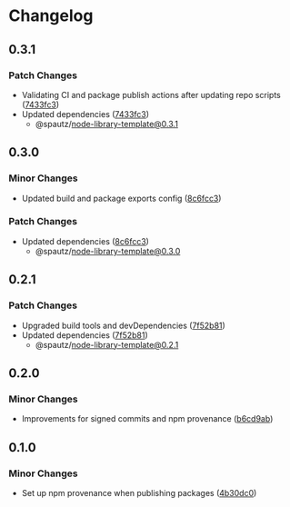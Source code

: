 # Changelog

## 0.3.1

### Patch Changes

- Validating CI and package publish actions after updating repo scripts ([7433fc3](https://github.com/spautz/package-template/commit/7433fc3f2bce809d5f7d1392e81d095be753d7b5))
- Updated dependencies ([7433fc3](https://github.com/spautz/package-template/commit/7433fc3f2bce809d5f7d1392e81d095be753d7b5))
  - @spautz/node-library-template@0.3.1

## 0.3.0

### Minor Changes

- Updated build and package exports config ([8c6fcc3](https://github.com/spautz/package-template/commit/8c6fcc337f90f872c1cc76d1570012a0a0a9facb))

### Patch Changes

- Updated dependencies ([8c6fcc3](https://github.com/spautz/package-template/commit/8c6fcc337f90f872c1cc76d1570012a0a0a9facb))
  - @spautz/node-library-template@0.3.0

## 0.2.1

### Patch Changes

- Upgraded build tools and devDependencies ([7f52b81](https://github.com/spautz/package-template/commit/7f52b81a7a588ffbd31721a37c2e9f01c6d76dbc))
- Updated dependencies ([7f52b81](https://github.com/spautz/package-template/commit/7f52b81a7a588ffbd31721a37c2e9f01c6d76dbc))
  - @spautz/node-library-template@0.2.1

## 0.2.0

### Minor Changes

- Improvements for signed commits and npm provenance ([b6cd9ab](https://github.com/spautz/package-template/commit/b6cd9abf5e0247aba020e15597d55f76b28a36e0))

## 0.1.0

### Minor Changes

- Set up npm provenance when publishing packages ([4b30dc0](https://github.com/spautz/package-template/commit/4b30dc0a5ad9ded333146d479eae391c456dcab3))
